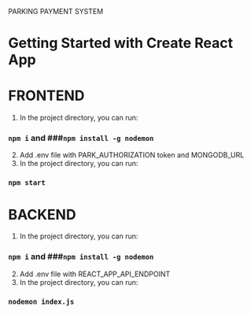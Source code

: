 PARKING PAYMENT SYSTEM

# Getting Started with Create React App

# FRONTEND

1. In the project directory, you can run:

### `npm i` and ###`npm install -g nodemon`

2. Add .env file with PARK_AUTHORIZATION token and MONGODB_URL
3. In the project directory, you can run:

### `npm start`

# BACKEND

1. In the project directory, you can run:

### `npm i` and ###`npm install -g nodemon`

2. Add .env file with REACT_APP_API_ENDPOINT
3. In the project directory, you can run:

### `nodemon index.js`
